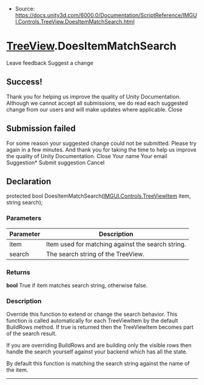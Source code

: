 * Source: https://docs.unity3d.com/6000.0/Documentation/ScriptReference/IMGUI.Controls.TreeView.DoesItemMatchSearch.html

#  [TreeView](https://docs.unity3d.com/6000.0/Documentation/ScriptReference/IMGUI.Controls.TreeView.html).DoesItemMatchSearch
Leave feedback
Suggest a change
## Success!
Thank you for helping us improve the quality of Unity Documentation. Although we cannot accept all submissions, we do read each suggested change from our users and will make updates where applicable.
Close
## Submission failed
For some reason your suggested change could not be submitted. Please <a>try again</a> in a few minutes. And thank you for taking the time to help us improve the quality of Unity Documentation.
Close
Your name Your email Suggestion* Submit suggestion
Cancel
## Declaration
protected bool DoesItemMatchSearch([IMGUI.Controls.TreeViewItem](https://docs.unity3d.com/6000.0/Documentation/ScriptReference/IMGUI.Controls.TreeViewItem.html) item, string search); 
### Parameters
Parameter | Description  
---|---  
item | Item used for matching against the search string.  
search | The search string of the TreeView.  
### Returns
**bool** True if item matches search string, otherwise false. 
### Description
Override this function to extend or change the search behavior.
This function is called automatically for each TreeViewItem by the default BuildRows method. If true is returned then the TreeViewItem becomes part of the search result.  
  
If you are overriding BuildRows and are building only the visible rows then handle the search yourself against your backend which has all the state.  
  
By default this function is matching the search string against the name of the item.
* * *
